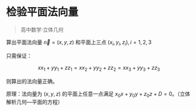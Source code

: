 # 检验平面法向量

> 高中数学·立体几何

算出平面法向量 $\vec{n}=(x,y,z)$ 和平面上三点 $\left(x_i,y_i,z_i\right),i=1,2,3$

只需保证：

$$xx_1+yy_1+zz_1=xx_2+yy_2+zz_2=xx_3+yy_3+zz_3$$

则算出的法向量正确。

原理：法向量为 $(x,y,z)$ 的平面上任意一点满足 $x_0x+y_0y+z_0z+D=0$。（立体解析几何—平面的方程）
